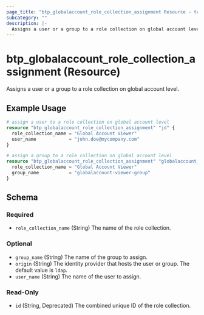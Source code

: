 ```yaml
---
page_title: "btp_globalaccount_role_collection_assignment Resource - terraform-provider-btp"
subcategory: ""
description: |-
  Assigns a user or a group to a role collection on global account level.
---
```


# btp_globalaccount_role_collection_assignment (Resource)

Assigns a user or a group to a role collection on global account level.

## Example Usage

```terraform
# assign a user to a role collection on global account level
resource "btp_globalaccount_role_collection_assignment" "jd" {
  role_collection_name = "Global Account Viewer"
  user_name            = "john.doe@mycompany.com"
}

# assign a group to a role collection on global account level
resource "btp_globalaccount_role_collection_assignment" "globalaccount_viewer_group" {
  role_collection_name = "Global Account Viewer"
  group_name           = "globalaccount-viewer-group"
}
```

<!-- schema generated by tfplugindocs -->
## Schema

### Required

- `role_collection_name` (String) The name of the role collection.

### Optional

- `group_name` (String) The name of the group to assign.
- `origin` (String) The identity provider that hosts the user or group. The default value is `ldap`.
- `user_name` (String) The name of the user to assign.

### Read-Only

- `id` (String, Deprecated) The combined unique ID of the role collection.


